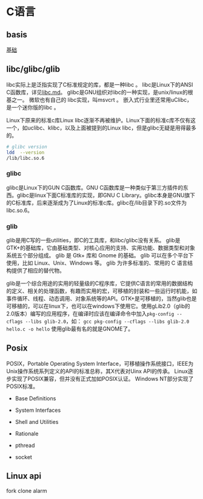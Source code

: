 # C语言

## basis
[基础](basis.md)

## libc/glibc/glib
libc实际上是泛指实现了C标准规定的库，都是一种libc 。
libc是Linux下的ANSI C函数库，详见[libc.md](libc.md)。
glibc是GNU组织对libc的一种实现，是unix/linux的根基之一。
微软也有自己的 libc实现，叫msvcrt 。
嵌入式行业里还常用uClibc，是一个迷你版的libc 。

Linux下原来的标准c库Linux libc逐渐不再被维护。Linux下面的标准c库不仅有这一个，如uclibc、klibc，以及上面被提到的Linux libc，但是glibc无疑是用得最多的。
```sh
# glibc version
ldd  --version
/lib/libc.so.6
```
### glibc
glibc是Linux下的GUN C函数库。GNU C函数库是一种类似于第三方插件的东西。glibc是linux下面C标准库的实现，即GNU C Library。glibc本身是GNU旗下的C标准库，后来逐渐成为了Linux的标准c库。glibc在/lib目录下的.so文件为libc.so.6。

### glib
glib是用C写的一些utilities，即C的工具库，和libc/glibc没有关系。
glib是GTK+的基础库，它由基础类型、对核心应用的支持、实用功能、数据类型和对象系统五个部分组成。
glib 是 Gtk+ 库和 Gnome 的基础。
glib 可以在多个平台下使用，比如 Linux、Unix、Windows 等。
glib 为许多标准的、常用的 C 语言结构提供了相应的替代物。 

glib是一个综合用途的实用的轻量级的C程序库，它提供C语言的常用的数据结构的定义、相关的处理函数，有趣而实用的宏，可移植的封装和一些运行时机能，如事件循环、线程、动态调用、对象系统等的API。GTK+是可移植的，当然glib也是可移植的，可以在linux下，也可以在windows下使用它。使用gLib2.0（glib的2.0版本）编写的应用程序，在编译时应该在编译命令中加入`pkg-config --cflags --libs glib-2.0`，如：
`gcc pkg-config --cflags --libs glib-2.0 hello.c -o hello`
使用glib最有名的就是GNOME了。

## Posix
POSIX，Portable Operating System Interface，可移植操作系统接口，IEEE为Unix操作系统系列定义的API的标准总称，其X代表对Uinx API的传承。
Linux逐步实现了POSIX兼容，但并没有正式加如POSIX认证。
Windows NT部分实现了POSIX标准。

+ Base Definitions
+ System Interfaces
+ Shell and Utilities
+ Rationale

+ pthread
+ socket

## Linux api
fork
clone
alarm